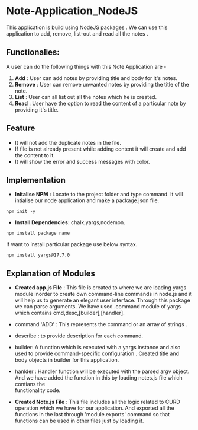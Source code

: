 # Note-Application_NodeJS
This application is build using NodeJS packages . We can use this application to add, remove, list-out and read all the notes . 

## Functionalies: 
A user can do the following things with this Note Application are - 

1. **Add** : User can add notes by providing title and body for it's notes. 
2. **Remove** : User can remove unwanted notes by providing the title of the note.
3. **List** : User can all list out all the notes which he is created.
4. **Read** : User have the option to read the content of a particular note by providing it's title.

## Feature 
- It will not add the duplicate notes in the file.
- If file is not already present while adding content it will create and add the content to it.
- It will show the error and success messages with color.

## Implementation

- **Initalise NPM :** Locate to the project folder and type command. It will intialise our node application and make a package.json file.
```
npm init -y
```
- **Install Dependencies:** chalk,yargs,nodemon.
```
npm install package name
```

If want to install particular package use below syntax.
```
npm install yargs@17.7.0
```

## Explanation of Modules

- **Created app.js File** : This file is created to where we are loading yargs module inorder to create own command-line commands in node.js and it will help us to generate an elegant user interface. Through this package we can parse arguments. We have used .command module of yargs which contains cmd,desc,[builder],[handler].
- command 'ADD' : This represents the command or an array of strings .
- describe : to provide description for each command.
- builder: A function which is executed with a yargs instance and also used to provide command-specific configuration . Created title and body objects in builder for     this application.
- hanlder : Handler function will be executed with the parsed argv object. And we have added the function in this by loading notes.js file which contians the    
  functionality code.
  
 - **Created Note.js File** : This file includes all the logic related to CURD operation which we have for our application. And exported all the functions in the last through 'module.exports' command so that functions can be used in other files just by loading it.



